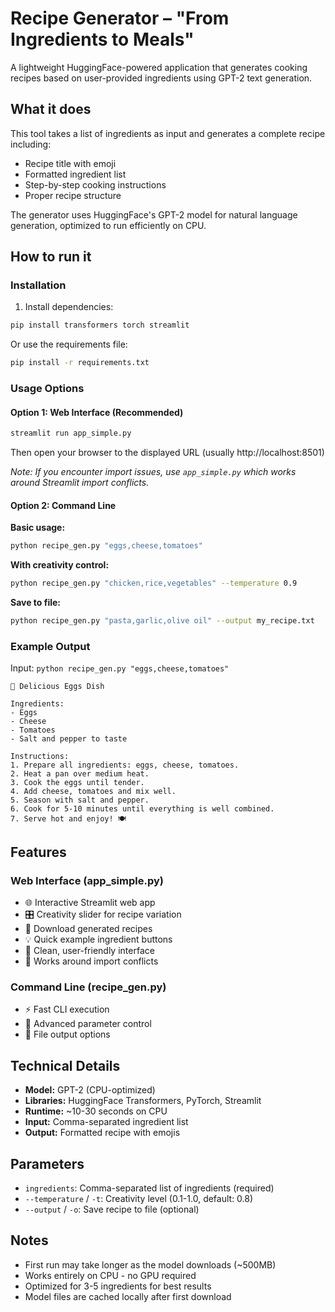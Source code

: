 # Recipe Generator – "From Ingredients to Meals"

A lightweight HuggingFace-powered application that generates cooking recipes based on user-provided ingredients using GPT-2 text generation.

## What it does

This tool takes a list of ingredients as input and generates a complete recipe including:
- Recipe title with emoji
- Formatted ingredient list
- Step-by-step cooking instructions
- Proper recipe structure

The generator uses HuggingFace's GPT-2 model for natural language generation, optimized to run efficiently on CPU.

## How to run it

### Installation

1. Install dependencies:
```bash
pip install transformers torch streamlit
```

Or use the requirements file:
```bash
pip install -r requirements.txt
```

### Usage Options

#### Option 1: Web Interface (Recommended)
```bash
streamlit run app_simple.py
```
Then open your browser to the displayed URL (usually http://localhost:8501)

*Note: If you encounter import issues, use `app_simple.py` which works around Streamlit import conflicts.*

#### Option 2: Command Line
**Basic usage:**
```bash
python recipe_gen.py "eggs,cheese,tomatoes"
```

**With creativity control:**
```bash
python recipe_gen.py "chicken,rice,vegetables" --temperature 0.9
```

**Save to file:**
```bash
python recipe_gen.py "pasta,garlic,olive oil" --output my_recipe.txt
```

### Example Output

Input: `python recipe_gen.py "eggs,cheese,tomatoes"`

```
🍳 Delicious Eggs Dish

Ingredients:
- Eggs
- Cheese
- Tomatoes
- Salt and pepper to taste

Instructions:
1. Prepare all ingredients: eggs, cheese, tomatoes.
2. Heat a pan over medium heat.
3. Cook the eggs until tender.
4. Add cheese, tomatoes and mix well.
5. Season with salt and pepper.
6. Cook for 5-10 minutes until everything is well combined.
7. Serve hot and enjoy! 🍽️
```

## Features

### Web Interface (app_simple.py)
- 🌐 Interactive Streamlit web app
- 🎛️ Creativity slider for recipe variation
- 📄 Download generated recipes
- 💡 Quick example ingredient buttons
- 🎨 Clean, user-friendly interface
- 🔧 Works around import conflicts

### Command Line (recipe_gen.py)
- ⚡ Fast CLI execution
- 🔧 Advanced parameter control
- 💾 File output options

## Technical Details

- **Model:** GPT-2 (CPU-optimized)
- **Libraries:** HuggingFace Transformers, PyTorch, Streamlit
- **Runtime:** ~10-30 seconds on CPU
- **Input:** Comma-separated ingredient list
- **Output:** Formatted recipe with emojis

## Parameters

- `ingredients`: Comma-separated list of ingredients (required)
- `--temperature` / `-t`: Creativity level (0.1-1.0, default: 0.8)
- `--output` / `-o`: Save recipe to file (optional)

## Notes

- First run may take longer as the model downloads (~500MB)
- Works entirely on CPU - no GPU required
- Optimized for 3-5 ingredients for best results
- Model files are cached locally after first download